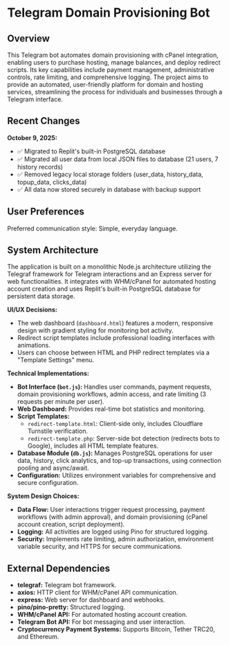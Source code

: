 # Telegram Domain Provisioning Bot

## Overview

This Telegram bot automates domain provisioning with cPanel integration, enabling users to purchase hosting, manage balances, and deploy redirect scripts. Its key capabilities include payment management, administrative controls, rate limiting, and comprehensive logging. The project aims to provide an automated, user-friendly platform for domain and hosting services, streamlining the process for individuals and businesses through a Telegram interface.

## Recent Changes

**October 9, 2025:**
- ✅ Migrated to Replit's built-in PostgreSQL database
- ✅ Migrated all user data from local JSON files to database (21 users, 7 history records)
- ✅ Removed legacy local storage folders (user_data, history_data, topup_data, clicks_data)
- ✅ All data now stored securely in database with backup support

## User Preferences

Preferred communication style: Simple, everyday language.

## System Architecture

The application is built on a monolithic Node.js architecture utilizing the Telegraf framework for Telegram interactions and an Express server for web functionalities. It integrates with WHM/cPanel for automated hosting account creation and uses Replit's built-in PostgreSQL database for persistent data storage.

**UI/UX Decisions:**
- The web dashboard (`dashboard.html`) features a modern, responsive design with gradient styling for monitoring bot activity.
- Redirect script templates include professional loading interfaces with animations.
- Users can choose between HTML and PHP redirect templates via a "Template Settings" menu.

**Technical Implementations:**
- **Bot Interface (`bot.js`):** Handles user commands, payment requests, domain provisioning workflows, admin access, and rate limiting (3 requests per minute per user).
- **Web Dashboard:** Provides real-time bot statistics and monitoring.
- **Script Templates:**
    - `redirect-template.html`: Client-side only, includes Cloudflare Turnstile verification.
    - `redirect-template.php`: Server-side bot detection (redirects bots to Google), includes all HTML template features.
- **Database Module (`db.js`):** Manages PostgreSQL operations for user data, history, click analytics, and top-up transactions, using connection pooling and async/await.
- **Configuration:** Utilizes environment variables for comprehensive and secure configuration.

**System Design Choices:**
- **Data Flow:** User interactions trigger request processing, payment workflows (with admin approval), and domain provisioning (cPanel account creation, script deployment).
- **Logging:** All activities are logged using Pino for structured logging.
- **Security:** Implements rate limiting, admin authorization, environment variable security, and HTTPS for secure communications.

## External Dependencies

- **telegraf:** Telegram bot framework.
- **axios:** HTTP client for WHM/cPanel API communication.
- **express:** Web server for dashboard and webhooks.
- **pino/pino-pretty:** Structured logging.
- **WHM/cPanel API:** For automated hosting account creation.
- **Telegram Bot API:** For bot messaging and user interaction.
- **Cryptocurrency Payment Systems:** Supports Bitcoin, Tether TRC20, and Ethereum.